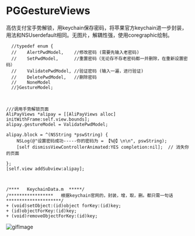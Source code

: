 # PGGestureViews
高仿支付宝手势解锁，用keychain保存密码，将苹果官方keychain进一步封装，用法和NSUserdefault相同。无图片，解耦性强，使用coregraphic绘制。


      //typedef enum {
      //    AlertPwdModel,    //修改密码 (需要先输入老密码)
      //    SetPwdModel,      //重置密码（无论存不存老密码都一并删除，在重新设置密码）
      //    ValidatePwdModel, //验证密码 (输入一遍，进行验证)
      //    DeletePwdModel,   //删除密码
      //    NoneModel
      //}GestureModel;



    ///调用手势解锁页面
    AliPayViews *alipay = [[AliPayViews alloc] initWithFrame:self.view.bounds];
    alipay.gestureModel = ValidatePwdModel;
    
    alipay.block = ^(NSString *pswString) {
        NSLog(@"设置密码成功-----你的密码为 = 【%@】\n\n", pswString);
        [self dismissViewControllerAnimated:YES completion:nil];  // 消失你的页面
        
    };
    [self.view addSubview:alipay];
    


    /****   KeychainData.m  *****/
    /*****************   根据keychain官网的，封装，增，取，删。都只需一句话  *********************/
    + (void)setObject:(id)object forKey:(id)key;
    + (id)objectForKey:(id)key;
    + (void)removeObjectForKey:(id)key;



![gifImage](https://raw.githubusercontent.com/guoxianlongw/PGGestureViews/master/PGGPic.gif)
